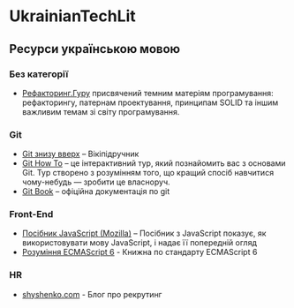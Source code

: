 # UkrainianTechLit

## Ресурси українською мовою

### Без категорії
- [Рефакторинг.Гуру](https://refactoring.guru/uk) присвячений темним матеріям програмування: рефакторингу, патернам проектування, принципам SOLID та іншим важливим темам зі світу програмування.

### Git
- [Git знизу вверх](https://uk.wikibooks.org/wiki/Git_%D0%B7%D0%BD%D0%B8%D0%B7%D1%83_%D0%B2%D0%B2%D0%B5%D1%80%D1%85) – Вікіпідручник
- [Git How To](https://githowto.com/uk) – це інтерактивний тур, який познайомить вас з основами Git. Тур створено з розумінням того, що кращий спосіб навчитися чому-небудь — зробити це власноруч.
- [Git Book](https://git-scm.com/book/uk/v2/) – офіційна документація по git

### Front-End
- [Посібник Java​Script (Mozilla)](https://developer.mozilla.org/uk/docs/Web/JavaScript/Guide) – Посібник з JavaScript показує, як використовувати мову JavaScript, і надає її попередній огляд
- [Розуміння ECMAScript 6](https://understandinges6.denysdovhan.com/) - Книжна по стандарту ECMAScript 6

### HR
- [shyshenko.com](https://www.shyshenko.com/blog) - Блог про рекрутинг